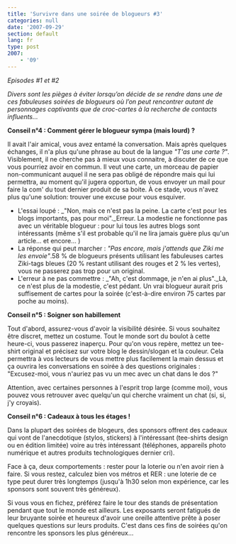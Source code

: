 ```yaml
---
title: 'Survivre dans une soirée de blogueurs #3'
categories: null
date: '2007-09-29'
section: default
lang: fr
type: post
2007:
    - '09'
---
```


_Episodes #1 et #2_</p>

_Divers sont les pièges à éviter lorsqu&#x2019;on décide de se rendre dans une de ces fabuleuses soirées de blogueurs o&#xF9; l&#x2019;on peut rencontrer autant de personnages captivants que de croc-cartes à la recherche de contacts influents&#x2026;_

**Conseil n&#xB0;4&nbsp;: Comment gérer le blogueur sympa (mais lourd)&nbsp;?**

Il avait l'air amical, vous avez entamé la conversation. Mais après quelques échanges, il n'a plus qu'une phrase au bout de la langue _&quot;T'as une carte&nbsp;?&quot;_. Visiblement, il ne cherche pas à mieux vous connaitre, à discuter de ce que vous pourriez avoir en commun. Il veut une carte, un morceau de papier non-communicant auquel il ne sera pas obligé de répondre mais qui lui permettra, au moment qu'il jugera opportun, de vous envoyer un mail pour faire la com' du tout dernier produit de sa boite. À ce stade, vous n'avez plus qu'une solution: trouver une excuse pour vous esquiver.

*   L'essai loupé&nbsp;: _&quot;Non, mais ce n'est pas la peine. La carte c'est pour les blogs importants, pas pour moi&quot;._Erreur. La modestie ne fonctionne pas avec un véritable blogueur&nbsp;: pour lui tous les autres blogs sont intéressants (même s'il est probable qu'il ne lira jamais guère plus qu'un article… et encore… )
*   La réponse qui peut marcher&nbsp;: _&quot;Pas encore, mais j'attends que Ziki me les envoie&quot;_.58 % de blogueurs présents utilisant les fabuleuses cartes Ziki-tags bleues (20 % restant utilisant des rouges et 2 % les vertes), vous ne passerez pas trop pour un original.
*   L'erreur à ne pas commettre&nbsp;: _&quot;Ah, c'est dommage, je n'en ai plus&quot;._Là, ce n'est plus de la modestie, c'est pédant. Un vrai blogueur aurait pris suffisement de cartes pour la soirée (c'est-à-dire environ 75 cartes par poche au moins).

**Conseil n&#xB0;5&nbsp;: Soigner son habillement**

Tout d'abord, assurez-vous d'avoir la visibilité désirée. Si vous souhaitez être discret, mettez un costume. Tout le monde sort du boulot à cette heure-ci, vous passerez inaperçu. Pour qu'on vous repère, mettez un tee-shirt original et précisez sur votre blog le dessin/slogan et la couleur. Cela permettra à vos lecteurs de vous mettre plus facilement la main dessus et ça ouvrira les conversations en soirée à des questions originales&nbsp;: &quot;Excusez-moi, vous n'auriez pas vu un mec avec un chat dans le dos&nbsp;?&quot;

Attention, avec certaines personnes à l'esprit trop large (comme moi), vous pouvez vous retrouver avec quelqu'un qui cherche vraiment un chat (si, si, j'y croyais).

**Conseil n&#xB0;6&nbsp;: Cadeaux à tous les étages&nbsp;!**

Dans la plupart des soirées de blogeurs, des sponsors offrent des cadeaux qui vont de l'anecdotique (stylos, stickers) à l'intéressant (tee-shirts design ou en édition limitée) voire au très intéressant (téléphones, appareils photo numérique et autres produits technologiques dernier cri).

Face à ça, deux comportements&nbsp;: rester pour la loterie ou n'en avoir rien à faire. Si vous restez, calculez bien vos métros et RER&nbsp;: une loterie de ce type peut durer très longtemps (jusqu'à 1h30 selon mon expérience, car les sponsors sont souvent très généreux).

Si vous vous en fichez, préférez faire le tour des stands de présentation pendant que tout le monde est ailleurs. Les exposants seront fatigués de leur bruyante soirée et heureux d'avoir une oreille attentive prête à poser quelques questions sur leurs produits. C'est dans ces fins de soirées qu'on rencontre les sponsors les plus généreux…